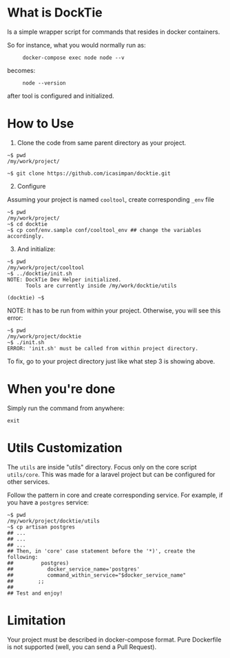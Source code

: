# What is DockTie

Is a simple wrapper script for commands that resides in docker containers.

So for instance, what you would normally run as:

```
     docker-compose exec node node --v
```
becomes:
```
     node --version
```

after tool is configured and initialized.

# How to Use

1. Clone the code from same parent directory as your project.

```
~$ pwd
/my/work/project/

~$ git clone https://github.com/icasimpan/docktie.git
```

2. Configure

Assuming your project is named `cooltool`, create corresponding `_env` file
```
~$ pwd
/my/work/project/
~$ cd docktie
~$ cp conf/env.sample conf/cooltool_env ## change the variables accordingly.
```

3. And initialize:

```
~$ pwd
/my/work/project/cooltool
~$ ../docktie/init.sh
NOTE: DockTie Dev Helper initialized.
      Tools are currently inside /my/work/docktie/utils

(docktie) ~$
```

NOTE: It has to be run from within your project. Otherwise, you will see this error:
```
~$ pwd
/my/work/project/docktie
~$ ./init.sh
ERROR: 'init.sh' must be called from within project directory.
```
To fix, go to your project directory just like what step 3 is showing above.

# When you're done
Simply run the command from anywhere:
```
exit
```

# Utils Customization

The `utils` are inside "utils" directory. Focus only on the core script `utils/core`.
This was made for a laravel project but can be configured for other services.

Follow the pattern in core and create corresponding service. For example, if you have 
a `postgres` service:

```
~$ pwd
/my/work/project/docktie/utils
~$ cp artisan postgres
## ...
## ...
## ...
## Then, in 'core' case statement before the '*)', create the following:
##         postgres)
##           docker_service_name='postgres'
##           command_within_service="$docker_service_name"
##        ;;
##
## Test and enjoy!
```

# Limitation

Your project must be described in docker-compose format. Pure Dockerfile is not supported (well, you can send a Pull Request).
